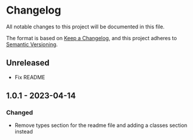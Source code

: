 # Changelog

All notable changes to this project will be documented in this file.

The format is based on [Keep a Changelog](https://keepachangelog.com/en/1.0.0/),
and this project adheres to [Semantic Versioning](https://semver.org/spec/v2.0.0.html).

## Unreleased

-   Fix README

## 1.0.1 - 2023-04-14

### Changed

-   Remove types section for the readme file and adding a classes section instead
